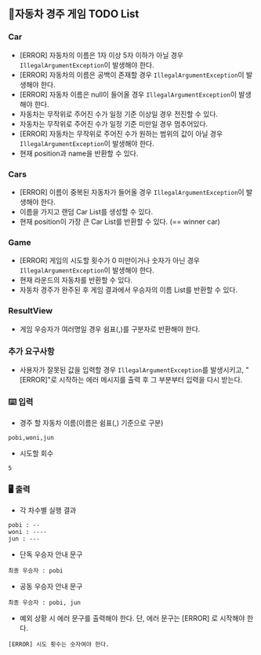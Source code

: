 ## 📄자동차 경주 게임 TODO List

### Car

- [ERROR] 자동차의 이름은 1자 이상 5자 이하가 아닐 경우 `IllegalArgumentException`이 발생해야 한다.
- [ERROR] 자동차의 이름은 공백이 존재할 경우 `IllegalArgumentException`이 발생해야 한다.
- [ERROR] 자동차 이름은 null이 들어올 경우 `IllegalArgumentException`이 발생해야 한다.
- 자동차는 무작위로 주어진 수가 일정 기준 이상일 경우 전진할 수 있다.
- 자동차는 무작위로 주어진 수가 일정 기준 미만일 경우 멈추어있다.
- [ERROR] 자동차는 무작위로 주어진 수가 원하는 범위의 값이 아닐 경우 `IllegalArgumentException`이 발생해야 한다.
- 현재 position과 name을 반환할 수 있다.

### Cars

- [ERROR] 이름이 중복된 자동차가 들어올 경우 `IllegalArgumentException`이 발생해야 한다.
- 이름을 가지고 랜덤 Car List를 생성할 수 있다.
- 현재 position이 가장 큰 Car List를 반환할 수 있다. (== winner car)

### Game

- [ERROR] 게임의 시도할 횟수가 0 미만이거나 숫자가 아닌 경우 `IllegalArgumentException`이 발생해야 한다.
- 현재 라운드의 자동차를 반환할 수 있다.
- 자동차 경주가 완주된 후 게임 결과에서 우승자의 이름 List를 반환할 수 있다.

### ResultView

- 게임 우승자가 여러명일 경우 쉼표(,)를 구분자로 반환해야 한다.

### 추가 요구사항

- 사용자가 잘못된 값을 입력할 경우 `IllegalArgumentException`를 발생시키고, "[ERROR]"로 시작하는 에러 메시지를 출력 후 그 부분부터 입력을 다시 받는다.

###  ⌨️ 입력

- 경주 할 자동차 이름(이름은 쉼표(,) 기준으로 구분)

```
pobi,woni,jun
```

- 시도할 회수

```
5
```

### 🖥 출력

- 각 차수별 실행 결과

```
pobi : --
woni : ----
jun : ---
```

- 단독 우승자 안내 문구

```
최종 우승자 : pobi
```

- 공동 우승자 안내 문구

```
최종 우승자 : pobi, jun
```

- 예외 상황 시 에러 문구를 출력해야 한다. 단, 에러 문구는 [ERROR] 로 시작해야 한다.

```
[ERROR] 시도 횟수는 숫자여야 한다.
```
